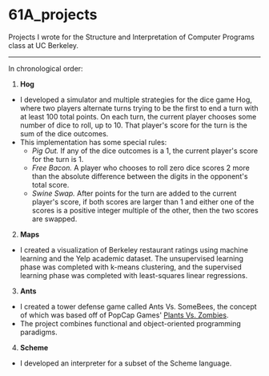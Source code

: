 # 61A_projects
Projects I wrote for the Structure and Interpretation of Computer Programs class at UC Berkeley.

---

In chronological order:

1. **Hog**
  * I developed a simulator and multiple strategies for the dice game Hog, where two players alternate turns trying to be the first to end a turn with at least 100 total points. On each turn, the current player chooses some number of dice to roll, up to 10. That player's score for the turn is the sum of the dice outcomes.
  * This implementation has some special rules: 
    * *Pig Out.* If any of the dice outcomes is a 1, the current player's score for the turn is 1.
    * *Free Bacon.* A player who chooses to roll zero dice scores 2 more than the absolute difference between the digits in the opponent's total score.
    * *Swine Swap.* After points for the turn are added to the current player's score, if both scores are larger than 1 and either one of the scores is a positive integer multiple of the other, then the two scores are swapped.

2. **Maps**
  * I created a visualization of Berkeley restaurant ratings using machine learning and the Yelp academic dataset. The unsupervised learning phase was completed with k-means clustering, and the supervised learning phase was completed with least-squares linear regressions.
  
3. **Ants**
  * I created a tower defense game called Ants Vs. SomeBees, the concept of which was based off of PopCap Games' [Plants Vs. Zombies](https://www.ea.com/studios/popcap/plants-vs-zombies).
  * The project combines functional and object-oriented programming paradigms.
  
4. **Scheme**
  * I developed an interpreter for a subset of the Scheme language.
